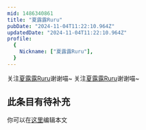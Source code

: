 ```yaml
---
mid: 1486340861
title: "夏露露Ruru"
pubDate: "2024-11-04T11:22:10.964Z"
updatedDate: "2024-11-04T11:22:10.964Z"
profile:
  {
    Nickname: ["夏露露Ruru"],
  }
---
```


关注[夏露露Ruru](https://space.bilibili.com/1486340861)谢谢喵~ 关注[夏露露Ruru](https://space.bilibili.com/1486340861)谢谢喵~

## 此条目有待补充
你可以在[这里](https://github.com/Yuhanawa/VTuber.ICU-Content/edit/master/v/夏露露Ruru/index.md)编辑本文
